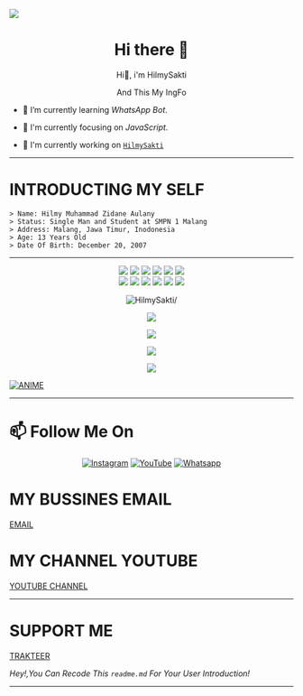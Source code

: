 <img align="center" height="auto"
src="https://cardivo.vercel.app/api?name=HilmySakti&description=Hi,%20i%27m%20HilmySakti%20and%20i%27m%20just%20a%20newbie%20programmer%20Nice%20to%20meet%20you%20👋&image=https://avatars.githubusercontent.com/u/74033002?s=400&u=acb8f5ca5c6f9a886400758a7e2eec42ca4fe91a&v=4&backgroundColor=%23ecf0f1&instagram=HilmyShop.Official&github=HilmySakti&pattern=leaf&colorPattern=%23eaeaea"/>

<h1  align='center'> Hi there 👋 </h1>

<p align='center'> Hi👋, i'm HilmySakti</p>

<p align='center'> And This My IngFo </p>


- 🌱 I’m currently learning *WhatsApp Bot*.

- 👀 I'm currently focusing on *JavaScript*.

- 📝 I'm currently working on [`HilmySakti`](https://github.com/HilmySakti/) 
___

# INTRODUCTING MY SELF 
```
> Name: Hilmy Muhammad Zidane Aulany
> Status: Single Man and Student at SMPN 1 Malang
> Address: Malang, Jawa Timur, Inodonesia
> Age: 13 Years Old
> Date Of Birth: December 20, 2007
```
___

<p align="center">
  <img src="https://img.shields.io/badge/-JavaScript-black?style=flat-square&logo=javascript" />
  <img src="https://img.shields.io/badge/-Node.js-black?style=flat-square&logo=Node.js" />
  <img src="https://img.shields.io/badge/-HTML5-black?style=flat-square&logo=html5&logoColor=e34f26" />
  <img src="https://img.shields.io/badge/-CSS3-black?style=flat-square&logo=css3&logoColor=1572b6" />
  <img src="https://img.shields.io/badge/-Git-black?style=flat-square&logo=git" />
  <img src="https://img.shields.io/badge/-GitHub-black?style=flat-square&logo=github" /> <br>
  <img src="https://img.shields.io/badge/-Python-black?style=flat-square&logo=python" />
  <img src="https://img.shields.io/badge/-React-black?style=flat-square&logo=react" />
  <img src="https://img.shields.io/badge/-Redux-black?style=flat-square&logo=redux" />
  <img src="https://img.shields.io/badge/-Windows-black?style=flat-square&logo=windows" />
  <img src="https://img.shields.io/badge/-VS_Code-black?style=flat-square&logo=visual-studio-code" />
  <img src="https://img.shields.io/badge/-SQLite3-black?style=flat-square&logo=sqlite" />
</p>

<p align=center> <img src=https://visitor-badge.glitch.me/badge?page_id=HilmySakti alt=HilmySakti/> </p>

<p align="center">
  <a href="https://github.com/HilmySakti"><img src="https://github-readme-stats.vercel.app/api?username=HilmySakti&&theme=tokyonight&show_icons=true" /></a>
</p>

<p align="center">
  <a href="https://github.com/HilmySakti"><img src="https://github-readme-stats.vercel.app/api/top-langs?username=HilmySakti&theme=tokyonight&layout=compact" /></a>
</p>

<p align="center">
  <img src="https://github-profile-trophy.vercel.app/?username=ryo-ma&theme=juicyfresh" /><a>
</p>

<p align="center">
  <img src="https://github-readme-streak-stats.herokuapp.com?user=HilmySakti&theme=neon-dark&hide_border=true" /><a>
</p>

[![ANIME](https://coverfiles.alphacoders.com/916/91695.png)](https://youtube.com/c/HILMYGAMING87)
___

# 📫 Follow Me On

<p align="center">
<a href="https://www.instagram.com/HilmyShop.Official" target="_blank"><img src="https://img.shields.io/badge/Instagram-%23E4405F.svg?&style=flat-square&logo=instagram&logoColor=white" alt="Instagram"></a>
<a href="https://youtube.com/HILMYGAMING87" target="_blank"><img src="https://img.shields.io/badge/YouTube-%231877F2.svg?&style=flat-square&logo=YouTube&logoColor=white" alt="YouTube"></a>
<a href="https://wa.me/6281217779427" target="_blank"><img src="https://img.shields.io/badge/Whatsapp-%808080.svg?&style=flat-square&logo=Whatsapp&logoColor=white" alt="Whatsapp"></a>
</p>

# MY BUSSINES EMAIL
[EMAIL](abandel09@gmail.com)

# MY CHANNEL YOUTUBE
[YOUTUBE CHANNEL](https://youtube.com/c/HILMYGAMING87)

___
  
# SUPPORT ME
[TRAKTEER](https://trakteer.id/HilmyGaming87)

  *Hey!,You Can Recode This `readme.md` For Your User Introduction!*
___
